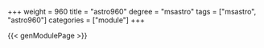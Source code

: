 +++
weight = 960
title = "astro960"
degree = "msastro"
tags = ["msastro", "astro960"]
categories = ["module"]
+++

{{< genModulePage >}}
